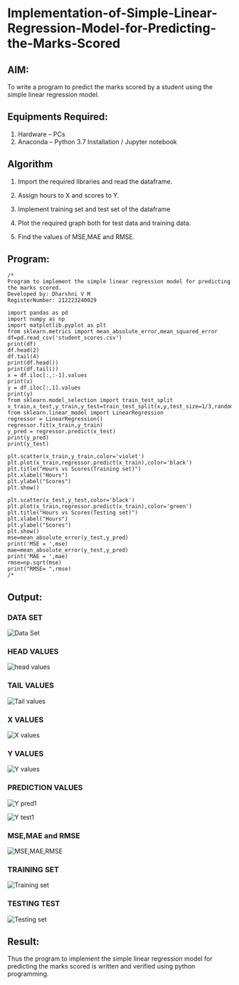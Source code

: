 # Implementation-of-Simple-Linear-Regression-Model-for-Predicting-the-Marks-Scored

## AIM:
To write a program to predict the marks scored by a student using the simple linear regression model.

## Equipments Required:
1. Hardware – PCs
2. Anaconda – Python 3.7 Installation / Jupyter notebook

## Algorithm
1. Import the required libraries and read the dataframe.

2. Assign hours to X and scores to Y.

3. Implement training set and test set of the dataframe

4. Plot the required graph both for test data and training data.

5. Find the values of MSE,MAE and RMSE.

## Program:
```
/*
Program to implement the simple linear regression model for predicting the marks scored.
Developed by: Dharshni V M
RegisterNumber: 212223240029 

import pandas as pd
import numpy as np
import matplotlib.pyplot as plt
from sklearn.metrics import mean_absolute_error,mean_squared_error
df=pd.read_csv('student_scores.csv')
print(df)
df.head(2)
df.tail(4)
print(df.head())
print(df.tail())
x = df.iloc[:,:-1].values
print(x)
y = df.iloc[:,1].values
print(y)
from sklearn.model_selection import train_test_split
x_train,x_test,y_train,y_test=train_test_split(x,y,test_size=1/3,random_state=0)
from sklearn.linear_model import LinearRegression
regressor = LinearRegression()
regressor.fit(x_train,y_train)
y_pred = regressor.predict(x_test)
print(y_pred)
print(y_test)

plt.scatter(x_train,y_train,color='violet')
plt.plot(x_train,regressor.predict(x_train),color='black')
plt.title("Hours vs Scores(Training set)")
plt.xlabel("Hours")
plt.ylabel("Scores")
plt.show()

plt.scatter(x_test,y_test,color='black')
plt.plot(x_train,regressor.predict(x_train),color='green')
plt.title("Hours vs Scores(Testing set)")
plt.xlabel("Hours")
plt.ylabel("Scores")
plt.show()
mse=mean_absolute_error(y_test,y_pred)
print('MSE = ',mse)
mae=mean_absolute_error(y_test,y_pred)
print('MAE = ',mae)
rmse=np.sqrt(mse)
print("RMSE= ",rmse)
/*
```

## Output:

### DATA SET
![Data Set](https://github.com/Dharshni10/Implementation-of-Simple-Linear-Regression-Model-for-Predicting-the-Marks-Scored/assets/145801097/f0418cc4-a8b0-4ac8-8502-f3f76d0c959b)

### HEAD VALUES
![head values](https://github.com/Dharshni10/Implementation-of-Simple-Linear-Regression-Model-for-Predicting-the-Marks-Scored/assets/145801097/ac9aee91-4d20-4b45-990b-3ee6a5dde196)

### TAIL VALUES
![Tail values](https://github.com/Dharshni10/Implementation-of-Simple-Linear-Regression-Model-for-Predicting-the-Marks-Scored/assets/145801097/b9280e7e-85f5-46a9-964b-12e242cd0946)

### X VALUES
![X values](https://github.com/Dharshni10/Implementation-of-Simple-Linear-Regression-Model-for-Predicting-the-Marks-Scored/assets/145801097/d87e447b-72a5-4dfe-97d9-6f6f88f2cce3)

### Y VALUES
![Y values](https://github.com/Dharshni10/Implementation-of-Simple-Linear-Regression-Model-for-Predicting-the-Marks-Scored/assets/145801097/bc83164e-aff2-460e-a036-957c8a13352f)

### PREDICTION VALUES
![Y pred1](https://github.com/Dharshni10/Implementation-of-Simple-Linear-Regression-Model-for-Predicting-the-Marks-Scored/assets/145801097/e8956985-c738-410e-adb2-6ad3e7769843)

![Y test1](https://github.com/Dharshni10/Implementation-of-Simple-Linear-Regression-Model-for-Predicting-the-Marks-Scored/assets/145801097/fc3afccd-5131-4125-99ba-56a7790c9399)

### MSE,MAE and RMSE
![MSE,MAE,RMSE](https://github.com/Dharshni10/Implementation-of-Simple-Linear-Regression-Model-for-Predicting-the-Marks-Scored/assets/145801097/825ff28f-a984-4964-b467-8a5ea460e5c6)

### TRAINING SET
![Training set](https://github.com/Dharshni10/Implementation-of-Simple-Linear-Regression-Model-for-Predicting-the-Marks-Scored/assets/145801097/5c517f10-8a3a-40c8-8f7b-5afe00bc7701)

### TESTING TEST
![Testing set](https://github.com/Dharshni10/Implementation-of-Simple-Linear-Regression-Model-for-Predicting-the-Marks-Scored/assets/145801097/54b77707-6a6f-4617-ac99-379c17511a0f)

## Result:
Thus the program to implement the simple linear regression model for predicting the marks scored is written and verified using python programming.
